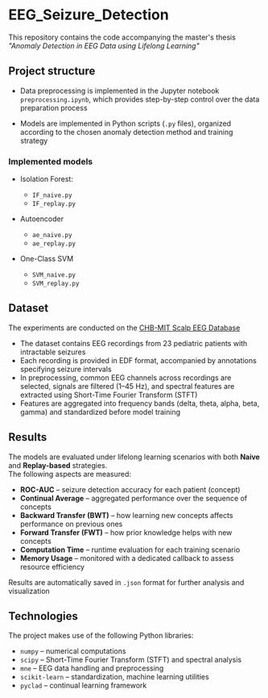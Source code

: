 # EEG_Seizure_Detection

This repository contains the code accompanying the master's thesis *"Anomaly Detection in EEG Data using Lifelong Learning"*

## Project structure
- Data preprocessing is implemented in the Jupyter notebook `preprocessing.ipynb`, which provides step-by-step control over the data preparation process

- Models are implemented in Python scripts (`.py` files), organized according to the chosen anomaly detection method and training strategy

### Implemented models

- Isolation Forest:
    - `IF_naive.py`
    - `IF_replay.py`

- Autoencoder
    - `ae_naive.py`
    - `ae_replay.py`

- One-Class SVM
    - `SVM_naive.py`
    - `SVM_replay.py`

## Dataset
The experiments are conducted on the [CHB-MIT Scalp EEG Database](https://physionet.org/content/chbmit/1.0.0/)  
- The dataset contains EEG recordings from 23 pediatric patients with intractable seizures 
- Each recording is provided in EDF format, accompanied by annotations specifying seizure intervals
- In preprocessing, common EEG channels across recordings are selected, signals are filtered (1–45 Hz), and spectral features are extracted using Short-Time Fourier Transform (STFT)  
- Features are aggregated into frequency bands (delta, theta, alpha, beta, gamma) and standardized before model training  

## Results
The models are evaluated under lifelong learning scenarios with both **Naive** and **Replay-based** strategies.  
The following aspects are measured:
- **ROC-AUC** – seizure detection accuracy for each patient (concept)  
- **Continual Average** – aggregated performance over the sequence of concepts  
- **Backward Transfer (BWT)** – how learning new concepts affects performance on previous ones  
- **Forward Transfer (FWT)** – how prior knowledge helps with new concepts 
- **Computation Time** – runtime evaluation for each training scenario 
- **Memory Usage** – monitored with a dedicated callback to assess resource efficiency

Results are automatically saved in `.json` format for further analysis and visualization

## Technologies
The project makes use of the following Python libraries:

- `numpy` – numerical computations  
- `scipy` – Short-Time Fourier Transform (STFT) and spectral analysis  
- `mne` – EEG data handling and preprocessing  
- `scikit-learn` – standardization, machine learning utilities
- `pyclad` – continual learning framework 



